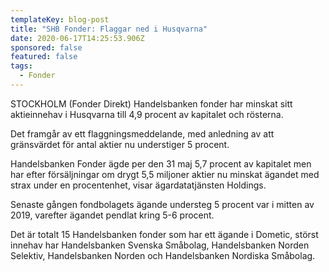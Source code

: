 ```yaml
---
templateKey: blog-post
title: "SHB Fonder: Flaggar ned i Husqvarna"
date: 2020-06-17T14:25:53.906Z
sponsored: false
featured: false
tags:
  - Fonder
---
```

STOCKHOLM (Fonder Direkt) Handelsbanken fonder har minskat sitt aktieinnehav i Husqvarna till 4,9 procent av kapitalet och rösterna.

Det framgår av ett flaggningsmeddelande, med anledning av att gränsvärdet för antal aktier nu understiger 5 procent.

Handelsbanken Fonder ägde per den 31 maj 5,7 procent av kapitalet men har efter försäljningar om drygt 5,5 miljoner aktier nu minskat ägandet med strax under en procentenhet, visar ägardatatjänsten Holdings.

Senaste gången fondbolagets ägande understeg 5 procent var i mitten av 2019, varefter ägandet pendlat kring 5-6 procent.

Det är totalt 15 Handelsbanken fonder som har ett ägande i Dometic, störst innehav har Handelsbanken Svenska Småbolag, Handelsbanken Norden Selektiv, Handelsbanken Norden och Handelsbanken Nordiska Småbolag.